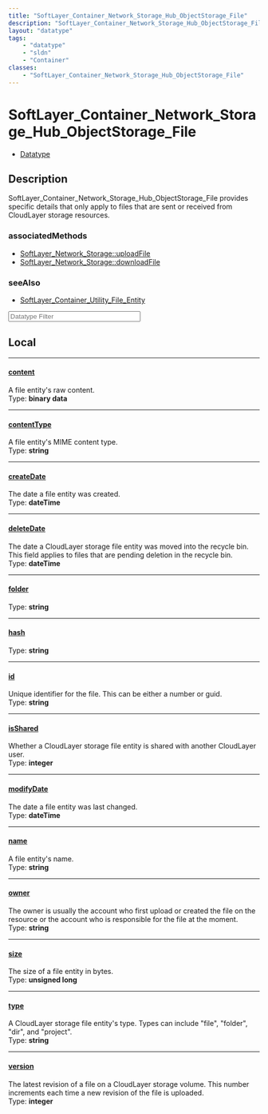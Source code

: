 ```yaml
---
title: "SoftLayer_Container_Network_Storage_Hub_ObjectStorage_File"
description: "SoftLayer_Container_Network_Storage_Hub_ObjectStorage_File provides specific details that only apply to files that are s... "
layout: "datatype"
tags:
    - "datatype"
    - "sldn"
    - "Container"
classes:
    - "SoftLayer_Container_Network_Storage_Hub_ObjectStorage_File"
---
```


# SoftLayer_Container_Network_Storage_Hub_ObjectStorage_File
<div id='service-datatype'>
    <ul id='sldn-reference-tabs'>
        <li id='datatype'> <a href='/reference/datatypes/SoftLayer_Container_Network_Storage_Hub_ObjectStorage_File' >Datatype</a></li>
    </ul>
</div>

## Description 
SoftLayer_Container_Network_Storage_Hub_ObjectStorage_File provides specific details that only apply to files that are sent or received from CloudLayer storage resources. 


### associatedMethods

*  [SoftLayer_Network_Storage::uploadFile](/reference/services/SoftLayer_Network_Storage/uploadFile )
*  [SoftLayer_Network_Storage::downloadFile](/reference/services/SoftLayer_Network_Storage/downloadFile )



### seeAlso

* [SoftLayer_Container_Utility_File_Entity](/reference/datatypes/SoftLayer_Container_Utility_File_Entity )




<!-- Filer BEGIN -->
<div class="view-filters">
        <div class="clearfix">
            <div class="search-input-box">
                <input placeholder="Datatype Filter" onkeyup="titleSearch(inputId='prop-input', divId='properties', elementClass='prop-row')" 
                    type="text" id="prop-input" value="" size="30" maxlength="128" class="form-text">
            </div>
        </div>
</div>
<!-- Filer END -->

<div id="properties" class="content">
<div id="localProperties" class="prop-content" >

## Local
<div class="prop-row">

-----
[content]: #content
#### [content]
A file entity's raw content.  
<span class="type-label">Type: </span>**binary data**


</div>
<div class="prop-row">

-----
[contentType]: #contenttype
#### [contentType]
A file entity's MIME content type.  
<span class="type-label">Type: </span>**string**


</div>
<div class="prop-row">

-----
[createDate]: #createdate
#### [createDate]
The date a file entity was created.  
<span class="type-label">Type: </span>**dateTime**


</div>
<div class="prop-row">

-----
[deleteDate]: #deletedate
#### [deleteDate]
The date a CloudLayer storage file entity was moved into the recycle bin. This field applies to files that are pending deletion in the recycle bin.  
<span class="type-label">Type: </span>**dateTime**


</div>
<div class="prop-row">

-----
[folder]: #folder
#### [folder]
  
<span class="type-label">Type: </span>**string**


</div>
<div class="prop-row">

-----
[hash]: #hash
#### [hash]
  
<span class="type-label">Type: </span>**string**


</div>
<div class="prop-row">

-----
[id]: #id
#### [id]
Unique identifier for the file. This can be either a number or guid.  
<span class="type-label">Type: </span>**string**


</div>
<div class="prop-row">

-----
[isShared]: #isshared
#### [isShared]
Whether a CloudLayer storage file entity is shared with another CloudLayer user.  
<span class="type-label">Type: </span>**integer**


</div>
<div class="prop-row">

-----
[modifyDate]: #modifydate
#### [modifyDate]
The date a file entity was last changed.  
<span class="type-label">Type: </span>**dateTime**


</div>
<div class="prop-row">

-----
[name]: #name
#### [name]
A file entity's name.  
<span class="type-label">Type: </span>**string**


</div>
<div class="prop-row">

-----
[owner]: #owner
#### [owner]
The owner is usually the account who first upload or created the file on the resource or the account who is responsible for the file at the moment.   
<span class="type-label">Type: </span>**string**


</div>
<div class="prop-row">

-----
[size]: #size
#### [size]
The size of a file entity in bytes.  
<span class="type-label">Type: </span>**unsigned long**


</div>
<div class="prop-row">

-----
[type]: #type
#### [type]
A CloudLayer storage file entity's type. Types can include "file", "folder", "dir", and "project".   
<span class="type-label">Type: </span>**string**


</div>
<div class="prop-row">

-----
[version]: #version
#### [version]
The latest revision of a file on a CloudLayer storage volume. This number increments each time a new revision of the file is uploaded.   
<span class="type-label">Type: </span>**integer**


</div>
</div>
<!-- LOCAL PROPERTY END -->

</div>


